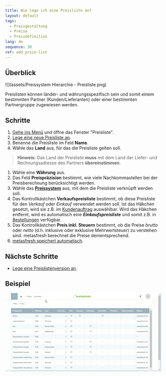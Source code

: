 ```yaml
---
title: Wie lege ich eine Preisliste an?
layout: default
tags:
  - Preisgestaltung
  - Preise
  - Preisdefinition
lang: de
sequence: 30
ref: add_price-list
---
```


## Überblick
![](assets/Preissystem Hierarchie - Preisliste.png)

Preislisten können länder- und währungsspezifisch sein und somit einem bestimmten Partner (Kunden/Lieferanten) oder einer bestimmten Partnergruppe zugewiesen werden.

## Schritte
1. [Gehe ins Menü](Menu) und öffne das Fenster "Preisliste".
1. [Lege eine neue Preisliste an](Neuer_Datensatz_Fenster_Webui).
1. Benenne die Preisliste im Feld **Name**.
1. Wähle das **Land** aus, für das die Preisliste gelten soll.
 >**Hinweis:** Das Land der Preisliste **muss** mit dem Land der Liefer- und Rechnungsadresse des Partners **übereinstimmen**.

1. Wähle eine **Währung** aus.
1. Das Feld **Preispräzision** bestimmt, wie viele Nachkommastellen bei der Preisberechnung berücksichtigt werden.
1. Wähle das [**Preissystem**](Preissystem_anlegen) aus, mit dem die Preisliste verknüpft werden soll.
1. Das Kontrollkästchen **Verkaufspreisliste** bestimmt, ob diese Preisliste für den *Verkauf* oder *Einkauf* verwendet werden soll. Ist das Häkchen gesetzt, wird sie z.B. im [Kundenauftrag](Auftrag_erfassen) auswählbar. Wird das Häkchen entfernt, wird es automatisch eine ***Einkaufspreisliste*** und somit z.B. in [Bestellungen](Bestellung_erfassen) verfügbar.
1. Das Kontrollkästchen **Preis inkl. Steuern** bestimmt, ob die Preise *brutto* oder *netto* (d.h. inklusive oder exklusive Mehrwertsteuer) zu verstehen sind. metasfresh berechnet die Preise dementsprechend.
1. [metasfresh speichert automatisch](Speicheranzeige).

## Nächste Schritte
- [Lege eine Preislistenversion an](Preislistenversion_anlegen).

## Beispiel
![](assets/Preisliste_anlegen.gif)
